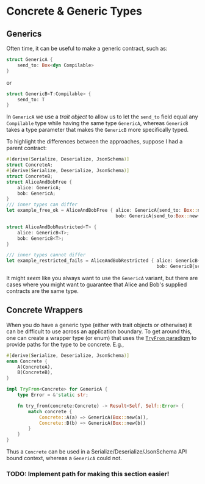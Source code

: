 # Concrete & Generic Types


## Generics

Often time, it can be useful to make a generic contract, such as:

```rust
struct GenericA {
    send_to: Box<dyn Compilable>
}
```
or
```rust
struct GenericB<T:Compilable> {
    send_to: T
}
```


In `GenericA` we use a _trait object_ to allow us to let the `send_to` field
equal any `Compilable` type while having the same type `GenericA`,
whereas `GenericB` takes a type parameter that makes the `GenericB` more
specifically typed.

To highlight the differences between the approaches, suppose I had a parent contract:

```rust
#[derive(Serialize, Deserialize, JsonSchema)]
struct ConcreteA;
#[derive(Serialize, Deserialize, JsonSchema)]
struct ConcreteB;
struct AliceAndBobFree {
    alice: GenericA;
    bob: GenericA;
}
/// inner types can differ
let example_free_ok = AliceAndBobFree { alice: GenericA{send_to: Box::new(ConcreteA)},
                                        bob: GenericA{send_to:Box::new(ConcreteB)}};

struct AliceAndBobRestricted<T> {
    alice: GenericB<T>;
    bob: GenericB<T>;
}

/// inner types cannot differ
let example_restricted_fails = AliceAndBobRestricted { alice: GenericB{send_to: ConcreteA},
                                                       bob: GenericB{send_to: ConcreteB}};
```

It might _seem_ like you always want to use the `GenericA` variant, but there are cases where you
might want to guarantee that Alice and Bob's supplied contracts are the same type.

## Concrete Wrappers

When you do have a generic type (either with trait objects or otherwise) it
can be difficult to use across an application boundary. To get around this,
one can create a wrapper type (or enum) that uses the [`TryFrom`
paradigm](./ch08-03-concrete.md) to provide paths for the type to be concrete. E.g.,

```rust
#[derive(Serialize, Deserialize, JsonSchema)]
enum Concrete {
    A(ConcreteA),
    B(ConcreteB),
}

impl TryFrom<Concrete> for GenericA {
    type Error = &'static str;

    fn try_from(concrete:Concrete) -> Result<Self, Self::Error> {
        match concrete {
            Concrete::A(a) => GenericA(Box::new(a)),
            Concrete::B(b) => GenericA(Box::new(b))
        }
    }
}
```

Thus a `Concrete` can be used in a Serialize/Deserialize/JsonSchema API bound
context, whereas a `GenericA` could not.


### TODO: Implement path for making this section easier!
